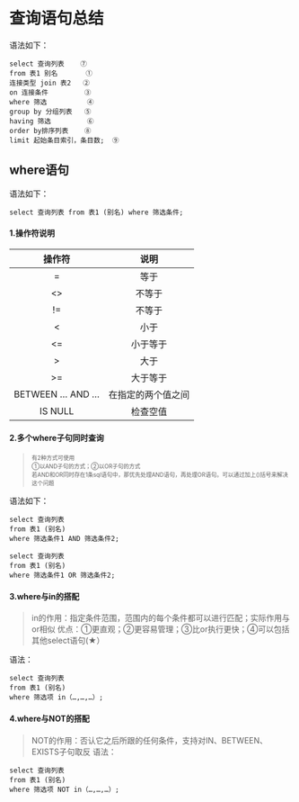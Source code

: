 # 查询语句总结
语法如下：
```
select 查询列表    ⑦
from 表1 别名       ①
连接类型 join 表2   ②
on 连接条件         ③
where 筛选          ④
group by 分组列表   ⑤
having 筛选         ⑥
order by排序列表    ⑧
limit 起始条目索引，条目数;  ⑨
```

## where语句
语法如下：
```
select 查询列表 from 表1 (别名) where 筛选条件;
```
#### 1.操作符说明

<font size=1>
  
|操作符|说明|
| :------: | :------: |
|=|等于|
|<>|不等于|
|!=|不等于|
|<|小于|
|<=|小于等于|
|>|大于|
|>=|大于等于|
|BETWEEN … AND … |在指定的两个值之间|
| IS NULL | 检查空值 |
  
</font>

#### 2.多个where子句同时查询
> <font size=1> 有2种方式可使用
> <br>①以AND子句的方式；②以OR子句的方式</br>
> 若AND和OR同时存在1条sql语句中，那优先处理AND语句，再处理OR语句。可以通过加上()括号来解决这个问题</font>

语法如下：
```
select 查询列表
from 表1 (别名) 
where 筛选条件1 AND 筛选条件2;

select 查询列表
from 表1 (别名) 
where 筛选条件1 OR 筛选条件2;
```

#### 3.where与in的搭配
> in的作用：指定条件范围，范围内的每个条件都可以进行匹配；实际作用与or相似
> 优点：①更直观；②更容易管理；③比or执行更快；④可以包括其他select语句(★）

语法：
```
select 查询列表
from 表1 (别名) 
where 筛选项 in（…,…,…）;
```

#### 4.where与NOT的搭配
> NOT的作用：否认它之后所跟的任何条件，支持对IN、BETWEEN、EXISTS子句取反
语法：
```
select 查询列表
from 表1 (别名) 
where 筛选项 NOT in（…,…,…）;
```
